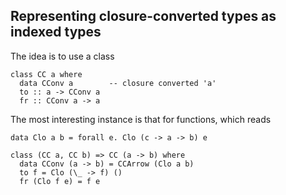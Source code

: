 ## Representing closure-converted types as indexed types



The idea is to use a class


```wiki
class CC a where
  data CConv a        -- closure converted 'a'
  to :: a -> CConv a
  fr :: CConv a -> a
```


The most interesting instance is that for functions, which reads


```wiki
data Clo a b = forall e. Clo (c -> a -> b) e

class (CC a, CC b) => CC (a -> b) where
  data CConv (a -> b) = CCArrow (Clo a b)
  to f = Clo (\_ -> f) ()
  fr (Clo f e) = f e
```